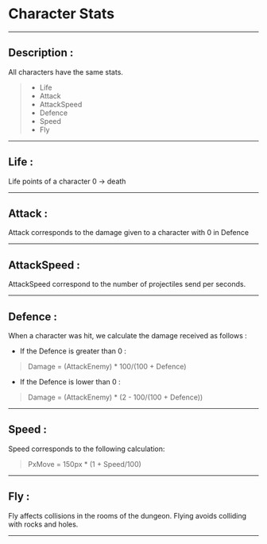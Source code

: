 # Character Stats

---
## Description :

All characters have the same stats.
>
> * Life
> * Attack
> * AttackSpeed
> * Defence
> * Speed
> * Fly

---

## Life :

Life points of a character 0 -> death

---

## Attack :

Attack corresponds to the damage given to a character with 0 in Defence

---

## AttackSpeed :

AttackSpeed correspond to the number of projectiles send per seconds.

---

## Defence :

When a character was hit, we calculate the damage received as follows :
* If the Defence is greater than 0 :
> Damage = (AttackEnemy) * 100/(100 + Defence) 

* If the Defence is lower than 0 :
> Damage = (AttackEnemy) * (2 - 100/(100 + Defence))
---

## Speed :

Speed corresponds to the following calculation:
> PxMove = 150px * (1 + Speed/100)

---

## Fly :

Fly affects collisions in the rooms of the dungeon. Flying avoids colliding with rocks and holes.

---
